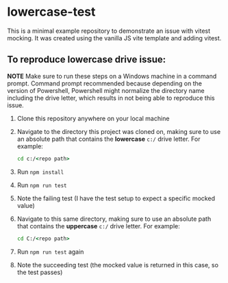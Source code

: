 # lowercase-test

This is a minimal example repository to demonstrate an issue with vitest mocking. It was created using the vanilla JS vite template and adding vitest.

## To reproduce lowercase drive issue:

**NOTE** Make sure to run these steps on a Windows machine in a command prompt. Command prompt recommended because depending on the version of Powershell, Powershell might normalize the directory name including the drive letter, which results in not being able to reproduce this issue.

1. Clone this repository anywhere on your local machine
2. Navigate to the directory this project was cloned on, making sure to use an absolute path that contains the **lowercase** `c:/` drive letter.
  For example:
    ```cmd
    cd c:/<repo path>
    ```

3. Run `npm install`
4. Run `npm run test`
5. Note the failing test (I have the test setup to expect a specific mocked value)
6. Navigate to this same directory, making sure to use an absolute path that contains the **uppercase** `c:/` drive letter.
  For example:
    ```cmd
    cd C:/<repo path>
    ```
7. Run `npm run test` again
8. Note the succeeding test (the mocked value is returned in this case, so the test passes)
